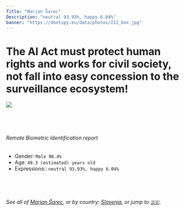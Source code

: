 ```yaml
---
Title: "Marjan Šarec"
Description: "neutral 93.93%, happy 6.04%"
banner: "https://dontspy.eu/data/photos/212_box.jpg"
---
```


# The AI Act must protect human rights and works for civil society, not fall into easy concession to the surveillance ecosystem!

<link rel="stylesheet" type="text/css" href="/css/blog.css" />

<div class="is-fake" hidden>

_This is a **fake picture**_, we collect these anyway [because the AI Act](why-deepfake) negotiation moves in a way that would create more mess in our lives! for a longer explanation, read [The Dual Threat: How Losing the Biometric Battle Fuels Deepfake Proliferation](/blog/the-dual-threat-how-losing-the-biometric-battle-fuels-deepfake-proliferation/)

</div>

<!-- <img src="https://dontspy.eu/data/photos/54_box.jpg" /> -->
<img src="https://dontspy.eu/data/photos/212_box.jpg" />

## <br>

###### Remote Biometric Identification report

* <span class="label">Gender:</span> `Male 98.4%`
* <span class="label">Age:</span> `49.3 (estimated) years old`
* <span class="label">Expressions::</span> `neutral 93.93%, happy 6.04%`

## <br>

###### See all of [Marjan Šarec](/policymaker#Marjan%20%C5%A0arec), or by country: [Slovenia](/country#Slovenia), or jump to [🇩🇪](/x/244).

## <br>